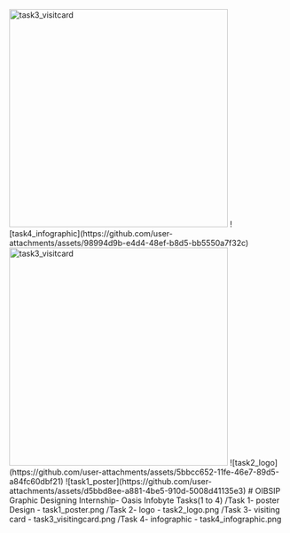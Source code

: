 <img width="394" alt="task3_visitcard" src="https://github.com/user-attachments/assets/e44c5517-0908-4c9f-90b5-9a0a9fe0ead9" />
![task4_infographic](https://github.com/user-attachments/assets/98994d9b-e4d4-48ef-b8d5-bb5550a7f32c)
<img width="394" alt="task3_visitcard" src="https://github.com/user-attachments/assets/2e51dc3b-aa90-49ce-80d9-372c6f83f8eb" />
![task2_logo](https://github.com/user-attachments/assets/5bbcc652-11fe-46e7-89d5-a84fc60dbf21)
![task1_poster](https://github.com/user-attachments/assets/d5bbd8ee-a881-4be5-910d-5008d41135e3)
# OIBSIP
Graphic Designing Internship- Oasis Infobyte Tasks(1 to 4)
/Task 1- poster Design
- task1_poster.png
/Task 2- logo 
- task2_logo.png
/Task 3- visiting card
- task3_visitingcard.png
/Task 4- infographic
- task4_infographic.png
